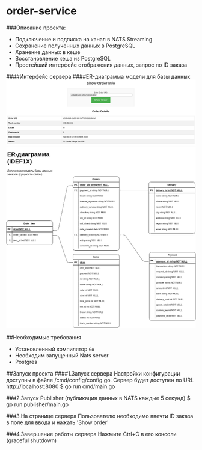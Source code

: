 # order-service
###Описание проекта:
- Подключение и подписка на канал в NATS Streaming
- Сохранение полученных данных в PostgreSQL
- Хранение данных в кеше
- Восстановление кеша из PostgreSQL
- Простейший интерфейс отображения данных, запрос по ID заказа

####Интерфейс сервера
####ER-диаграмма модели для базы данных
![Интерфейс.](server.png "HTML страница интерфейса.")
![ER-диаграмма БД.](databasDiagram.png "ER-диаграмма БД.")


##Необходимые требования
- Установленный компилятор `Go`
- Необходим запущенный Nats server
- Postgres


##Запуск проекта
####1.Запуск сервера
Настройки конфигурации доступны в файле /cmd/config/config.go.
Сервер будет доступен по URL http://localhost:8080
$ go run cmd/main.go

###2.Запуск Publisher (публикация данных в NATS каждые 5 секунд)
$ go run publisher/main.go


###3.На странице сервера
Пользователю необходимо ввечти ID заказа в поле для ввода и нажать 'Show order'

###4.Завершение работы сервера
Нажмите Ctrl+C в его консоли (graceful shutdown)
